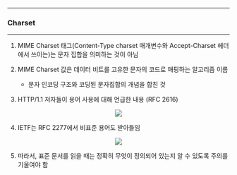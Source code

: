 -----
### Charset
-----
1. MIME Charset 태그(Content-Type charset 매개변수와 Accept-Charset 헤더에서 쓰이는)는 문자 집합을 의미하는 것이 아님
2. MIME Charset 값은 데이터 비트를 고유한 문자의 코드로 매핑하는 알고리즘 이름
   - 문자 인코딩 구조와 코딩된 문자집합의 개념을 합친 것

3. HTTP/1.1 저자들이 용어 사용에 대해 언급한 내용 (RFC 2616)
<div align="center">
<img src="https://github.com/user-attachments/assets/6766a30b-aee6-4939-8128-ca016bd71501">
</div>

4. IETF는 RFC 2277에서 비표준 용어도 받아들임
<div align="center">
<img src="https://github.com/user-attachments/assets/65e4d930-7cc5-4119-8ef6-fa6e2b0e47b6">
</div>

5. 따라서, 표준 문서를 읽을 때는 정확히 무엇이 정의되어 있는지 알 수 있도록 주의를 기울여야 함
